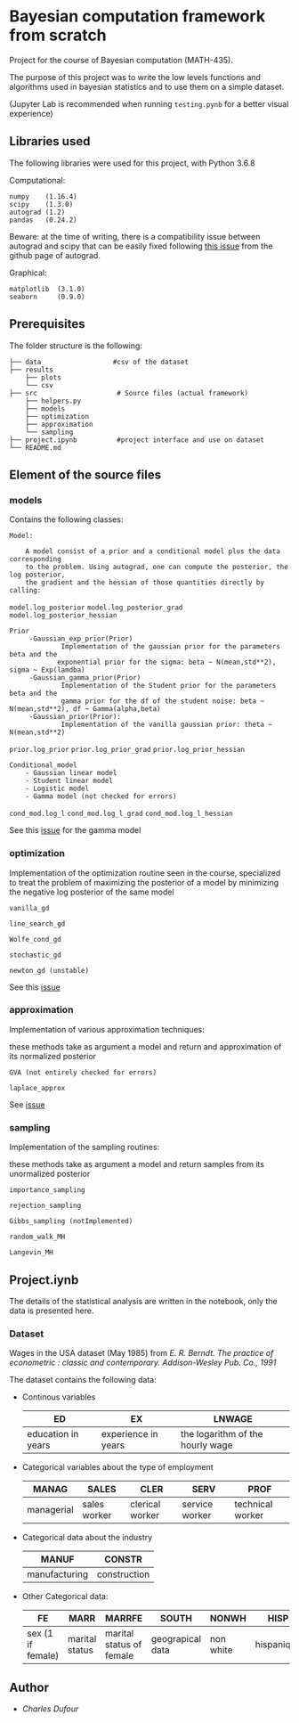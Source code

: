 # Bayesian computation framework from scratch

Project for the course of Bayesian computation (MATH-435).

The purpose of this project was to write the low levels functions and algorithms used in bayesian
statistics and to use them on a simple dataset.

(Jupyter Lab is recommended when running `testing.pynb` for a better visual experience)

## Libraries used
The following libraries were used for this project, with Python 3.6.8


 Computational:

    numpy    (1.16.4)
    scipy    (1.3.0)
    autograd (1.2)
    pandas   (0.24.2)

Beware: at the time of writing, there is a compatibility issue between autograd and scipy that can be easily fixed following [this issue](https://github.com/HIPS/autograd/issues/501) from the github page of autograd.

Graphical:

    matplotlib  (3.1.0)
    seaborn     (0.9.0)



## Prerequisites



The folder structure is the following:

    ├── data                  #csv of the dataset
    ├── results                              
        ├── plots
        └── csv
    ├── src                    # Source files (actual framework)
        ├── helpers.py
        ├── models                           
        ├── optimization
        ├── approximation
        └── sampling
    ├── project.ipynb          #project interface and use on dataset
    └── README.md


## Element of the source files

### models

Contains the following classes:

    Model:

        A model consist of a prior and a conditional model plus the data corresponding
        to the problem. Using autograd, one can compute the posterior, the log posterior,
        the gradient and the hessian of those quantities directly by calling:
`model.log_posterior`
`model.log_posterior_grad`
`model.log_posterior_hessian`

    Prior
         -Gaussian_exp_prior(Prior) 
                 Implementation of the gaussian prior for the parameters beta and the
                exponential prior for the sigma: beta ~ N(mean,std**2), sigma ~ Exp(lamdba)
         -Gaussian_gamma_prior(Prior)
                 Implementation of the Student prior for the parameters beta and the
                 gamma prior for the df of the student noise: beta ~ N(mean,std**2), df ~ Gamma(alpha,beta)
         -Gaussian_prior(Prior):
                 Implementation of the vanilla gaussian prior: theta ~ N(mean,std**2)
         
`prior.log_prior`
`prior.log_prior_grad`
`prior.log_prior_hessian`

    Conditional_model
        - Gaussian linear model
        - Student linear model
        - Logistic model 
        - Gamma model (not checked for errors)
       
`cond_mod.log_l`
`cond_mod.log_l_grad`
`cond_mod.log_l_hessian`

See this [issue](https://github.com/dufourc1/Bayesian_computation/issues/2) for the gamma model

### optimization

  Implementation of the optimization routine seen in the course, specialized to treat the problem
  of maximizing the posterior of a model by minimizing the negative log posterior of the same model

    vanilla_gd

    line_search_gd

    Wolfe_cond_gd

    stochastic_gd 

    newton_gd (unstable)
    
See this  [issue](https://github.com/dufourc1/Bayesian_computation/issues/4)


### approximation

  Implementation of various approximation techniques:

  these methods take as argument a model and return and approximation of its normalized posterior

    GVA (not entirely checked for errors) 
    
    laplace_approx
 See [issue](https://github.com/dufourc1/Bayesian_computation/issues/3)


### sampling

  Implementation of the sampling routines:

  these methods take as argument a model and return samples from its unormalized posterior

    importance_sampling

    rejection_sampling

    Gibbs_sampling (notImplemented)

    random_walk_MH

    Langevin_MH


## Project.iynb

The details of the statistical analysis are written in the notebook, only the data is presented here.

### Dataset
 Wages in the USA dataset (May 1985) from  _E. R. Berndt. The practice of econometric : classic and contemporary. Addison-Wesley Pub. Co., 1991_

 The dataset contains the following data:

- Continous variables


   | ED 	| EX 	| LNWAGE|
   |-------|--------| -----|
   | education in years |  experience in years   | the logarithm of the hourly wage  |

- Categorical variables about the type of employment


   | MANAG 	| SALES 	| CLER | SERV | PROF |
   |-------|--------| -----| --| ----|
   |managerial |  sales worker   | clerical worker  | service worker | technical worker |

- Categorical data about the industry

    | MANUF 	| CONSTR 	|
    |-------|--------|
    | manufacturing |   construction  |

- Other Categorical data:

     | FE 	| MARR	| MARRFE| SOUTH | NONWH | HISP |
     |-------|--------| -----|---|---|---|
     | sex (1 if female) | marital status    | marital status of female  | geograpical data| non white | hispanique|

## Author

* *Charles Dufour*
